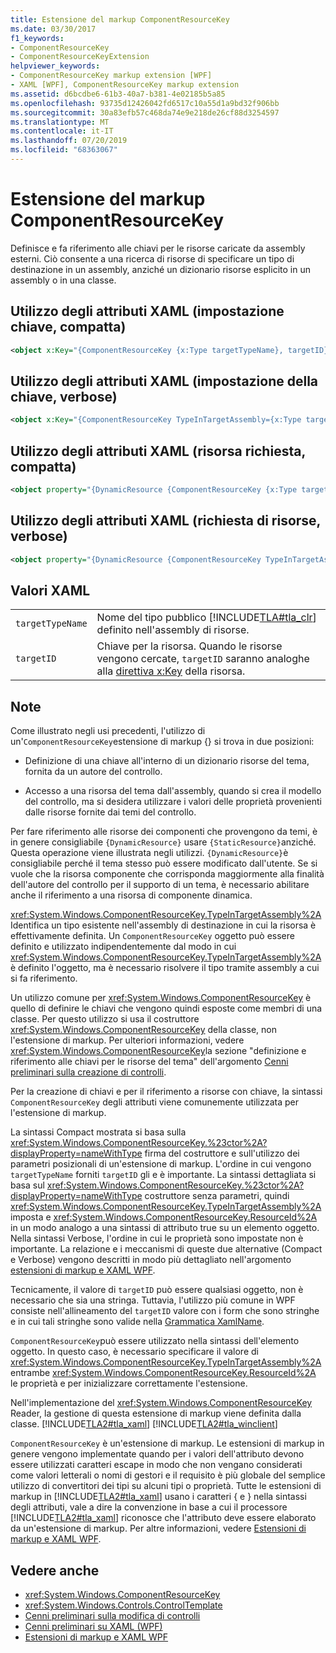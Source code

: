 ```yaml
---
title: Estensione del markup ComponentResourceKey
ms.date: 03/30/2017
f1_keywords:
- ComponentResourceKey
- ComponentResourceKeyExtension
helpviewer_keywords:
- ComponentResourceKey markup extension [WPF]
- XAML [WPF], ComponentResourceKey markup extension
ms.assetid: d6bcdbe6-61b3-40a7-b381-4e02185b5a85
ms.openlocfilehash: 93735d12426042fd6517c10a55d1a9bd32f906bb
ms.sourcegitcommit: 30a83efb57c468da74e9e218de26cf88d3254597
ms.translationtype: MT
ms.contentlocale: it-IT
ms.lasthandoff: 07/20/2019
ms.locfileid: "68363067"
---
```

# <a name="componentresourcekey-markup-extension"></a>Estensione del markup ComponentResourceKey
Definisce e fa riferimento alle chiavi per le risorse caricate da assembly esterni. Ciò consente a una ricerca di risorse di specificare un tipo di destinazione in un assembly, anziché un dizionario risorse esplicito in un assembly o in una classe.  
  
## <a name="xaml-attribute-usage-setting-key-compact"></a>Utilizzo degli attributi XAML (impostazione chiave, compatta)  
  
```xml  
<object x:Key="{ComponentResourceKey {x:Type targetTypeName}, targetID}" .../>  
```  
  
## <a name="xaml-attribute-usage-setting-key-verbose"></a>Utilizzo degli attributi XAML (impostazione della chiave, verbose)  
  
```xml  
<object x:Key="{ComponentResourceKey TypeInTargetAssembly={x:Type targetTypeName}, ResourceID=targetID}" .../>  
```  
  
## <a name="xaml-attribute-usage-requesting-resource-compact"></a>Utilizzo degli attributi XAML (risorsa richiesta, compatta)  
  
```xml  
<object property="{DynamicResource {ComponentResourceKey {x:Type targetTypeName}, targetID}}" .../>  
```  
  
## <a name="xaml-attribute-usage-requesting-resource-verbose"></a>Utilizzo degli attributi XAML (richiesta di risorse, verbose)  
  
```xml  
<object property="{DynamicResource {ComponentResourceKey TypeInTargetAssembly={x:Type targetTypeName}, ResourceID=targetID}}" .../>  
```  
  
## <a name="xaml-values"></a>Valori XAML  
  
|||  
|-|-|  
|`targetTypeName`|Nome del tipo pubblico [!INCLUDE[TLA#tla_clr](../../../../includes/tlasharptla-clr-md.md)] definito nell'assembly di risorse.|  
|`targetID`|Chiave per la risorsa. Quando le risorse vengono cercate, `targetID` saranno analoghe alla [direttiva x:Key](../../xaml-services/x-key-directive.md) della risorsa.|  
  
## <a name="remarks"></a>Note  
 Come illustrato negli usi precedenti, l'utilizzo di un'`ComponentResourceKey`estensione di markup {} si trova in due posizioni:  
  
- Definizione di una chiave all'interno di un dizionario risorse del tema, fornita da un autore del controllo.  
  
- Accesso a una risorsa del tema dall'assembly, quando si crea il modello del controllo, ma si desidera utilizzare i valori delle proprietà provenienti dalle risorse fornite dai temi del controllo.  
  
 Per fare riferimento alle risorse dei componenti che provengono da temi, è in genere consigliabile `{DynamicResource}` usare `{StaticResource}`anziché. Questa operazione viene illustrata negli utilizzi. `{DynamicResource}`è consigliabile perché il tema stesso può essere modificato dall'utente. Se si vuole che la risorsa componente che corrisponda maggiormente alla finalità dell'autore del controllo per il supporto di un tema, è necessario abilitare anche il riferimento a una risorsa di componente dinamica.  
  
 <xref:System.Windows.ComponentResourceKey.TypeInTargetAssembly%2A> Identifica un tipo esistente nell'assembly di destinazione in cui la risorsa è effettivamente definita. Un `ComponentResourceKey` oggetto può essere definito e utilizzato indipendentemente dal modo in cui <xref:System.Windows.ComponentResourceKey.TypeInTargetAssembly%2A> è definito l'oggetto, ma è necessario risolvere il tipo tramite assembly a cui si fa riferimento.  
  
 Un utilizzo comune per <xref:System.Windows.ComponentResourceKey> è quello di definire le chiavi che vengono quindi esposte come membri di una classe. Per questo utilizzo si usa il costruttore <xref:System.Windows.ComponentResourceKey> della classe, non l'estensione di markup. Per ulteriori informazioni, vedere <xref:System.Windows.ComponentResourceKey>la sezione "definizione e riferimento alle chiavi per le risorse del tema" dell'argomento [Cenni preliminari sulla creazione di controlli](../controls/control-authoring-overview.md).  
  
 Per la creazione di chiavi e per il riferimento a risorse con chiave, la sintassi `ComponentResourceKey` degli attributi viene comunemente utilizzata per l'estensione di markup.  
  
 La sintassi Compact mostrata si basa sulla <xref:System.Windows.ComponentResourceKey.%23ctor%2A?displayProperty=nameWithType> firma del costruttore e sull'utilizzo dei parametri posizionali di un'estensione di markup. L'ordine in cui vengono `targetTypeName` forniti `targetID` gli e è importante. La sintassi dettagliata si basa sul <xref:System.Windows.ComponentResourceKey.%23ctor%2A?displayProperty=nameWithType> costruttore senza parametri, quindi <xref:System.Windows.ComponentResourceKey.TypeInTargetAssembly%2A> imposta e <xref:System.Windows.ComponentResourceKey.ResourceId%2A> in un modo analogo a una sintassi di attributo true su un elemento oggetto. Nella sintassi Verbose, l'ordine in cui le proprietà sono impostate non è importante. La relazione e i meccanismi di queste due alternative (Compact e Verbose) vengono descritti in modo più dettagliato nell'argomento [estensioni di markup e XAML WPF](markup-extensions-and-wpf-xaml.md).  
  
 Tecnicamente, il valore di `targetID` può essere qualsiasi oggetto, non è necessario che sia una stringa. Tuttavia, l'utilizzo più comune in WPF consiste nell'allineamento del `targetID` valore con i form che sono stringhe e in cui tali stringhe sono valide nella [Grammatica XamlName](../../xaml-services/xamlname-grammar.md).  
  
 `ComponentResourceKey`può essere utilizzato nella sintassi dell'elemento oggetto. In questo caso, è necessario specificare il valore di <xref:System.Windows.ComponentResourceKey.TypeInTargetAssembly%2A> entrambe <xref:System.Windows.ComponentResourceKey.ResourceId%2A> le proprietà e per inizializzare correttamente l'estensione.  
  
 Nell'implementazione del <xref:System.Windows.ComponentResourceKey> Reader, la gestione di questa estensione di markup viene definita dalla classe. [!INCLUDE[TLA2#tla_xaml](../../../../includes/tla2sharptla-xaml-md.md)] [!INCLUDE[TLA2#tla_winclient](../../../../includes/tla2sharptla-winclient-md.md)]  
  
 `ComponentResourceKey` è un'estensione di markup. Le estensioni di markup in genere vengono implementate quando per i valori dell'attributo devono essere utilizzati caratteri escape in modo che non vengano considerati come valori letterali o nomi di gestori e il requisito è più globale del semplice utilizzo di convertitori dei tipi su alcuni tipi o proprietà. Tutte le estensioni di markup in [!INCLUDE[TLA2#tla_xaml](../../../../includes/tla2sharptla-xaml-md.md)] usano i caratteri { e } nella sintassi degli attributi, vale a dire la convenzione in base a cui il processore [!INCLUDE[TLA2#tla_xaml](../../../../includes/tla2sharptla-xaml-md.md)] riconosce che l'attributo deve essere elaborato da un'estensione di markup. Per altre informazioni, vedere [Estensioni di markup e XAML WPF](markup-extensions-and-wpf-xaml.md).  
  
## <a name="see-also"></a>Vedere anche

- <xref:System.Windows.ComponentResourceKey>
- <xref:System.Windows.Controls.ControlTemplate>
- [Cenni preliminari sulla modifica di controlli](../controls/control-authoring-overview.md)
- [Cenni preliminari su XAML (WPF)](xaml-overview-wpf.md)
- [Estensioni di markup e XAML WPF](markup-extensions-and-wpf-xaml.md)
